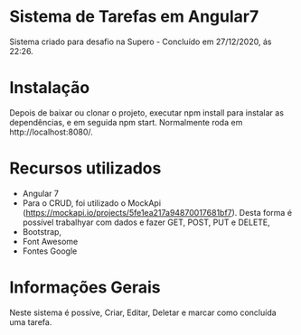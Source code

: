# Sistema de Tarefas em Angular7
Sistema criado para desafio na Supero - Concluído em 27/12/2020, ás 22:26.

# Instalação
Depois de baixar ou clonar o projeto, executar npm install para instalar as dependências, e em seguida
npm start. Normalmente roda em http://localhost:8080/.

# Recursos utilizados
* Angular 7
* Para o CRUD, foi utilizado o MockApi (https://mockapi.io/projects/5fe1ea217a94870017681bf7). Desta forma é possível trabalhyar com dados e fazer GET, POST, PUT e DELETE, 
* Bootstrap, 
* Font Awesome
* Fontes Google

# Informações Gerais
Neste sistema é possíve, Criar, Editar, Deletar e marcar como concluída uma tarefa.
